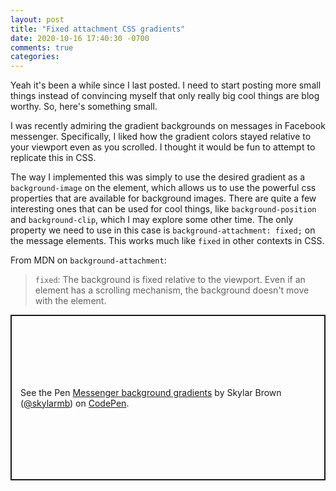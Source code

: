 ```yaml
---
layout: post
title: "Fixed attachment CSS gradients"
date: 2020-10-16 17:40:30 -0700
comments: true
categories: 
---
```


Yeah it's been a while since I last posted. I need to start posting more small things instead of convincing myself that only really big cool things are blog worthy. So, here's something small.

I was recently admiring the gradient backgrounds on messages in Facebook messenger. Specifically, I liked how the gradient colors stayed relative to your viewport even as you scrolled. I thought it would be fun to attempt to replicate this in CSS.

The way I implemented this was simply to use the desired gradient as a `background-image` on the element, which allows us to use the powerful css properties that are available for background images. There are quite a few interesting ones that can be used for cool things, like `background-position` and `background-clip`, which I may explore some other time. The only property we need to use in this case is `background-attachment: fixed;` on the message elements. This works much like `fixed` in other contexts in CSS. 

From MDN on `background-attachment`:

> `fixed`: The background is fixed relative to the viewport. Even if an element has a scrolling mechanism, the background doesn't move with the element.

<p class="codepen" data-height="700" data-theme-id="dark" data-default-tab="css,result" data-user="skylarmb" data-slug-hash="WNxwzoR" style="height: 265px; box-sizing: border-box; display: flex; align-items: center; justify-content: center; border: 2px solid; margin: 1em 0; padding: 1em;" data-pen-title="Messenger background gradients">
  <span>See the Pen <a href="https://codepen.io/skylarmb/pen/WNxwzoR">
  Messenger background gradients</a> by Skylar Brown (<a href="https://codepen.io/skylarmb">@skylarmb</a>)
  on <a href="https://codepen.io">CodePen</a>.</span>
</p>
<script async src="https://static.codepen.io/assets/embed/ei.js"></script>
